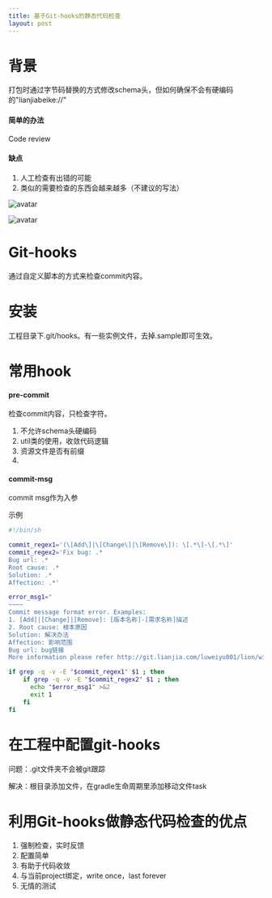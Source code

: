 ```yaml
---
title: 基于Git-hooks的静态代码检查
layout: post
---
```



# 背景
打包时通过字节码替换的方式修改schema头，但如何确保不会有硬编码的"lianjiabeike://"

#### 简单的办法
Code review

#### 缺点
1. 人工检查有出错的可能
2. 类似的需要检查的东西会越来越多（不建议的写法）

![avatar](/Users/li/Documents/image-lib/git-hooks/commitMsgTemplate.png)

![avatar](/Users/li/Documents/image-lib/git-hooks/commitMsgExample.png)

# Git-hooks
通过自定义脚本的方式来检查commit内容。

# 安装
工程目录下.git/hooks。有一些实例文件，去掉.sample即可生效。

# 常用hook
#### pre-commit
检查commit内容，只检查字符。
1. 不允许schema头硬编码
2. util类的使用，收敛代码逻辑
3. 资源文件是否有前缀
4.



#### commit-msg
commit msg作为入参

示例

```bash
#!/bin/sh

commit_regex1='(\[Add\]|\[Change\]|\[Remove\]): \[.*\]-\[.*\]'
commit_regex2='Fix bug: .*
Bug url: .*
Root cause: .*
Solution: .*
Affection: .*'

error_msg1="
~~~~
Commit message format error. Examples:
1. [Add]|[Change]|[Remove]: [版本名称]-[需求名称]描述
2. Root cause: 根本原因
Solution: 解决办法
Affection: 影响范围
Bug url: bug链接
More information please refer http://git.lianjia.com/luweiyu001/lion/wikis/codereview"

if grep -q -v -E "$commit_regex1" $1 ; then
    if grep -q -v -E "$commit_regex2" $1 ; then
      echo "$error_msg1" >&2
      exit 1
    fi
fi
```

# 在工程中配置git-hooks

问题：.git文件夹不会被git跟踪

解决：根目录添加文件，在gradle生命周期里添加移动文件task

# 利用Git-hooks做静态代码检查的优点
1. 强制检查，实时反馈
2. 配置简单
3. 有助于代码收敛
4. 与当前project绑定，write once，last forever
5. 无情的测试
